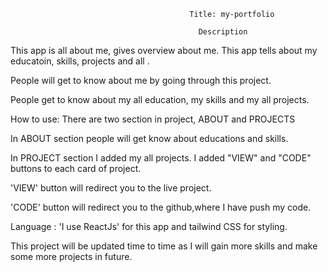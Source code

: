                                             Title: my-portfolio

                                              Description

This app is all about me, gives overview about me. This app tells about my educatoin, skills, projects and all . 

People will get to know about me by going through this project. 

People get to know about my all education, my skills and my all projects.

How to use: There are two section in project, ABOUT and PROJECTS

In ABOUT section people will get know about educations and skills.

In PROJECT section I added my all projects. I added "VIEW" and "CODE" buttons to each card of project.

'VIEW' button will redirect you to the live project.

'CODE' button will redirect you to the github,where I have push my code.

Language : 'I use ReactJs' for this app and tailwind CSS for styling.


This project will be updated time to time as I will gain more skills and make some more projects in future.
